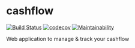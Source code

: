 # cashflow

[![Build Status](https://semaphoreci.com/api/v1/essanpupil/cashflow/branches/master/shields_badge.svg)](https://semaphoreci.com/essanpupil/cashflow)
[![codecov](https://codecov.io/gh/essanpupil/cashflow/branch/master/graph/badge.svg)](https://codecov.io/gh/essanpupil/cashflow)
[![Maintainability](https://api.codeclimate.com/v1/badges/967b1f4e88e6e216f00a/maintainability)](https://codeclimate.com/github/essanpupil/cashflow/maintainability)

Web application to manage &amp; track your cashflow
